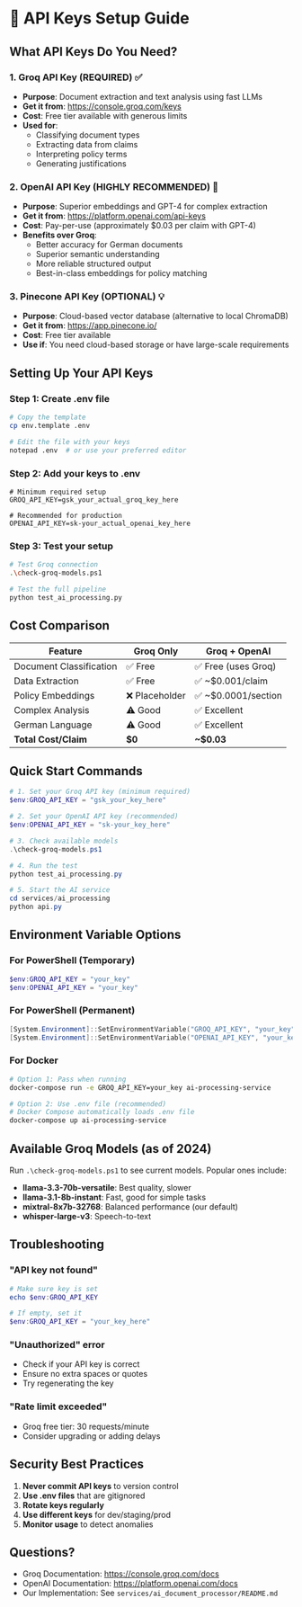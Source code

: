 # 🔑 API Keys Setup Guide

## What API Keys Do You Need?

### 1. **Groq API Key** (REQUIRED) ✅
- **Purpose**: Document extraction and text analysis using fast LLMs
- **Get it from**: https://console.groq.com/keys
- **Cost**: Free tier available with generous limits
- **Used for**:
  - Classifying document types
  - Extracting data from claims
  - Interpreting policy terms
  - Generating justifications

### 2. **OpenAI API Key** (HIGHLY RECOMMENDED) 🌟
- **Purpose**: Superior embeddings and GPT-4 for complex extraction
- **Get it from**: https://platform.openai.com/api-keys
- **Cost**: Pay-per-use (approximately $0.03 per claim with GPT-4)
- **Benefits over Groq**:
  - Better accuracy for German documents
  - Superior semantic understanding
  - More reliable structured output
  - Best-in-class embeddings for policy matching

### 3. **Pinecone API Key** (OPTIONAL) 💡
- **Purpose**: Cloud-based vector database (alternative to local ChromaDB)
- **Get it from**: https://app.pinecone.io/
- **Cost**: Free tier available
- **Use if**: You need cloud-based storage or have large-scale requirements

## Setting Up Your API Keys

### Step 1: Create .env file
```bash
# Copy the template
cp env.template .env

# Edit the file with your keys
notepad .env  # or use your preferred editor
```

### Step 2: Add your keys to .env
```env
# Minimum required setup
GROQ_API_KEY=gsk_your_actual_groq_key_here

# Recommended for production
OPENAI_API_KEY=sk-your_actual_openai_key_here
```

### Step 3: Test your setup
```bash
# Test Groq connection
.\check-groq-models.ps1

# Test the full pipeline
python test_ai_processing.py
```

## Cost Comparison

| Feature | Groq Only | Groq + OpenAI | 
|---------|-----------|---------------|
| Document Classification | ✅ Free | ✅ Free (uses Groq) |
| Data Extraction | ✅ Free | ✅ ~$0.001/claim |
| Policy Embeddings | ❌ Placeholder | ✅ ~$0.0001/section |
| Complex Analysis | ⚠️ Good | ✅ Excellent |
| German Language | ⚠️ Good | ✅ Excellent |
| **Total Cost/Claim** | **$0** | **~$0.03** |

## Quick Start Commands

```powershell
# 1. Set your Groq API key (minimum required)
$env:GROQ_API_KEY = "gsk_your_key_here"

# 2. Set your OpenAI API key (recommended)
$env:OPENAI_API_KEY = "sk-your_key_here"

# 3. Check available models
.\check-groq-models.ps1

# 4. Run the test
python test_ai_processing.py

# 5. Start the AI service
cd services/ai_processing
python api.py
```

## Environment Variable Options

### For PowerShell (Temporary)
```powershell
$env:GROQ_API_KEY = "your_key"
$env:OPENAI_API_KEY = "your_key"
```

### For PowerShell (Permanent)
```powershell
[System.Environment]::SetEnvironmentVariable("GROQ_API_KEY", "your_key", "User")
[System.Environment]::SetEnvironmentVariable("OPENAI_API_KEY", "your_key", "User")
```

### For Docker
```bash
# Option 1: Pass when running
docker-compose run -e GROQ_API_KEY=your_key ai-processing-service

# Option 2: Use .env file (recommended)
# Docker Compose automatically loads .env file
docker-compose up ai-processing-service
```

## Available Groq Models (as of 2024)

Run `.\check-groq-models.ps1` to see current models. Popular ones include:

- **llama-3.3-70b-versatile**: Best quality, slower
- **llama-3.1-8b-instant**: Fast, good for simple tasks
- **mixtral-8x7b-32768**: Balanced performance (our default)
- **whisper-large-v3**: Speech-to-text

## Troubleshooting

### "API key not found"
```powershell
# Make sure key is set
echo $env:GROQ_API_KEY

# If empty, set it
$env:GROQ_API_KEY = "your_key_here"
```

### "Unauthorized" error
- Check if your API key is correct
- Ensure no extra spaces or quotes
- Try regenerating the key

### "Rate limit exceeded"
- Groq free tier: 30 requests/minute
- Consider upgrading or adding delays

## Security Best Practices

1. **Never commit API keys** to version control
2. **Use .env files** that are gitignored
3. **Rotate keys regularly**
4. **Use different keys** for dev/staging/prod
5. **Monitor usage** to detect anomalies

## Questions?

- Groq Documentation: https://console.groq.com/docs
- OpenAI Documentation: https://platform.openai.com/docs
- Our Implementation: See `services/ai_document_processor/README.md`
